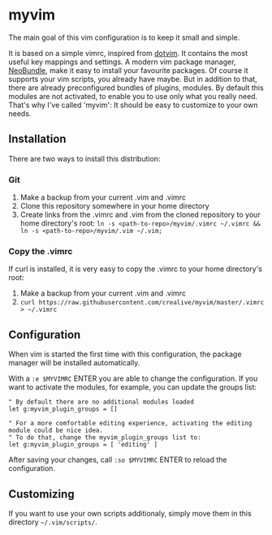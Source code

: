 # myvim

The main goal of this vim configuration is to keep it small and simple.

It is based on a simple vimrc, inspired from [dotvim](https://github.com/bling/dotvim). It contains the most useful key mappings and settings. A modern vim package manager, [NeoBundle](https://github.com/Shougo/neobundle.vim), make it easy to install your favourite packages. Of course it supports your vim scripts, you already have maybe. But in addition to that, there are already preconfigured bundles of plugins, modules. By default this modules are not activated, to enable you to use only what you really need. That's why I've called 'myvim': It should be easy to customize to your own needs.


## Installation

There are two ways to install this distribution:

### Git

1. Make a backup from your current .vim and .vimrc
2. Clone this repository somewhere in your home directory
3. Create links from the .vimrc and .vim from the cloned repository to your home directory's root: `ln -s <path-to-repo>/myvim/.vimrc ~/.vimrc && ln -s <path-to-repo>/myvim/.vim ~/.vim;`

### Copy the .vimrc

If curl is installed, it is very easy to copy the .vimrc to your home directory's root:
1. Make a backup from your current .vim and .vimrc
2. `curl https://raw.githubusercontent.com/crealive/myvim/master/.vimrc > ~/.vimrc`


## Configuration

When vim is started the first time with this configuration, the package manager will be installed automatically.

With a `:e $MYVIMRC` ENTER you are able to change the configuration. If you want to activate the modules, for example, you can update the groups list:

```
" By default there are no additional modules loaded
let g:myvim_plugin_groups = []

" For a more comfortable editing experience, activating the editing module could be nice idea.
" To do that, change the myvim_plugin_groups list to:
let g:myvim_plugin_groups = [ 'editing' ]
```

After saving your changes, call `:so $MYVIMRC` ENTER to reload the configuration.

## Customizing

If you want to use your own scripts additionaly, simply move them in this directory `~/.vim/scripts/`.


